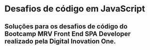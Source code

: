 # Desafios de código em JavaScript

## Soluções para os desafios de código do Bootcamp MRV Front End SPA Developer realizado pela Digital Inovation One.
